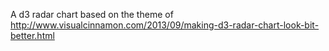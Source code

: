 A d3 radar chart based on the theme of http://www.visualcinnamon.com/2013/09/making-d3-radar-chart-look-bit-better.html
